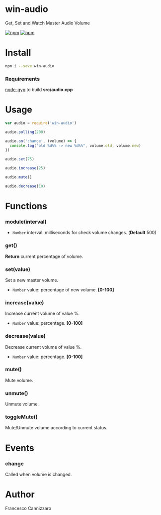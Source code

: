 # win-audio
Get, Set and Watch Master Audio Volume

[![npm](https://img.shields.io/npm/v/win-audio.svg)](https://www.npmjs.com/package/win-audio)
[![npm](https://img.shields.io/npm/dm/win-audio.svg)](https://www.npmjs.com/package/win-audio)

# Install

```sh
npm i --save win-audio
```

### Requirements
[node-gyp](https://github.com/nodejs/node-gyp#installation) to build **src/audio.cpp**

# Usage

```javascript
var audio = require('win-audio')

audio.polling(200)

audio.on('change', (volume) => {
  console.log("old %d%% -> new %d%%", volume.old, volume.new)
})

audio.set(75)

audio.increase(25)

audio.mute()

audio.decrease(10)
```

# Functions

### module(interval)

- `Number` interval: milliseconds for check volume changes. (**Default** 500)

### get()
**Return** current percentage of volume.

### set(value)

Set a new master volume.

- `Number` value: percentage of new volume. **[0-100]**

### increase(value)

Increase current volume of value %.

- `Number` value: percentage. **[0-100]**

### decrease(value)

Decrease current volume of value %.

- `Number` value: percentage. **[0-100]**

### mute()
Mute volume.

### unmute()
Unmute volume.

### toggleMute()
Mute/Unmute volume according to current status.

# Events

### change
Called when volume is changed.

# Author
Francesco Cannizzaro
